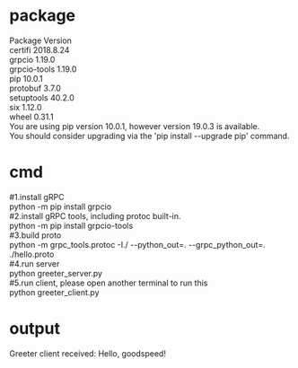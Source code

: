 # package
Package      Version  
certifi      2018.8.24  
grpcio       1.19.0  
grpcio-tools 1.19.0  
pip          10.0.1  
protobuf     3.7.0  
setuptools   40.2.0  
six          1.12.0  
wheel        0.31.1  
You are using pip version 10.0.1, however version 19.0.3 is available.  
You should consider upgrading via the 'pip install --upgrade pip' command.  
  
# cmd  
#1.install gRPC  
python -m pip install grpcio  
#2.install gRPC tools, including protoc built-in.  
python -m pip install grpcio-tools  
#3.build proto  
python -m grpc_tools.protoc -I./ --python_out=. --grpc_python_out=. ./hello.proto  
#4.run server  
python greeter_server.py  
#5.run client, please open another terminal to run this  
python greeter_client.py  
# output  
Greeter client received: Hello, goodspeed!  
